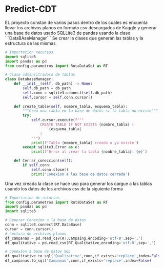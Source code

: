 # Predict-CDT
EL proyecto constan de varios pasos dentro de los cuales es encuenta llevar los archivos planos en formato csv descargados de Kaggle y generar una base de datos usado SQLLite3 de pandas usando la clase ```DataBAseManager´´´
Se crear la clases que generan las tablas y la estructura de las mismas
```python
# Importacion recursos
import sqlite3
import pandas as pd
from config.parametros import RutaDataSet as RT

# Clase adminsitradora de tablas
class DatabaseManager:
    def __init__(self, db_path) -> None:
        self.db_path = db_path
        self.conn = sqlite3.connect(self.db_path)
        self.cursor = self.conn.cursor()
    
    def create_table(self, nombre_tabla, esquema_tabla):
        """Crea una tabla en la base de datos si la tabla no existe"""
        try:
            self.cursor.execute(f"""
                CREATE TABLE IF NOT EXISTS {nombre_tabla} (
                    {esquema_tabla}
                )
            """)
            print(f'Tabla {nombre_tabla} creada o ya existe')
        except sqlite3.Error as e:
            print(f'Error al crear la tabla {nombre_tabla}: {e}')

    def Cerrar_coneccion(self):
        if self.conn:
            self.conn.close()
            print('Conexion a las base de datos cerrada')
```

Una vez creada la clase se hace uso para generar los cargue a las tablas usando los datos de los archivos csv de la siguiente forma
```python
# Importacion de recursos
from config.parametros import RutaDataSet as RT
import pandas as pd
import sqlite3

# Generar Conexion a la base de datos
conn = sqlite3.connect(RT.DataBase)
cursor = conn.cursor()
# Lectura de archivos planos
df_campanas = pd.read_csv(RT.Campaing,encoding='utf-8',sep=',')
df_qualitative = pd.read_csv(RT.Qualitative,encoding='utf-8',sep=',')

# Conexion a base de datos SQL
df_qualitative.to_sql('Qualitative',conn,if_exists='replace',index=False)
df_campanas.to_sql('Campanas',conn,if_exists='replace',index=False)
```
